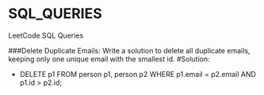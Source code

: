 # SQL_QUERIES
LeetCode SQL Queries 

###Delete Duplicate Emails: Write a solution to delete all duplicate emails, keeping only one unique email with the smallest id.
#Solution:
- DELETE p1 FROM person p1, person p2
  WHERE p1.email = p2.email AND p1.id > p2.id;
